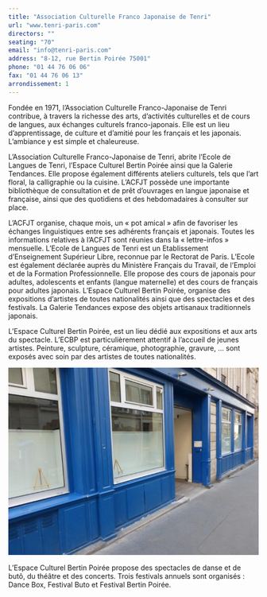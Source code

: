 ```yaml
---
title: "Association Culturelle Franco Japonaise de Tenri"
url: "www.tenri-paris.com"
directors: ""
seating: "70"
email: "info@tenri-paris.com"
address: "8-12, rue Bertin Poirée 75001"
phone: "01 44 76 06 06"
fax: "01 44 76 06 13"
arrondissement: 1
---
```


Fondée en 1971, l’Association Culturelle Franco-Japonaise de Tenri contribue, à travers la richesse des arts, d’activités culturelles et de cours de langues, aux échanges culturels franco-japonais. Elle est un lieu d’apprentissage, de culture et d’amitié pour les français et les japonais. L’ambiance y est simple et chaleureuse.

L’Association Culturelle Franco-Japonaise de Tenri, abrite l’Ecole de Langues de Tenri, l’Espace Culturel Bertin Poirée ainsi que la Galerie Tendances. Elle propose également différents ateliers culturels, tels que l’art floral, la calligraphie ou la cuisine. L’ACFJT possède une importante bibliothèque de consultation et de prêt d’ouvrages en langue japonaise et française, ainsi que des quotidiens et des hebdomadaires à consulter sur place.

L’ACFJT organise, chaque mois, un « pot amical » afin de favoriser les échanges linguistiques entre ses adhérents français et japonais. Toutes les informations relatives à l’ACFJT sont réunies dans la « lettre-infos » mensuelle. L’Ecole de Langues de Tenri est un Etablissement d’Enseignement Supérieur Libre, reconnue par le Rectorat de Paris. L’Ecole est également déclarée auprès du Ministère Français du Travail, de l’Emploi et de la Formation Professionnelle. Elle propose des cours de japonais pour adultes, adolescents et enfants (langue maternelle) et des cours de français pour adultes japonais. L’Espace Culturel Bertin Poirée, organise des expositions d’artistes de toutes nationalités ainsi que des spectacles et des festivals. La Galerie Tendances expose des objets artisanaux traditionnels japonais. 

L’Espace Culturel Bertin Poirée, est un lieu dédié aux expositions et aux arts du spectacle. L’ECBP est particulièrement attentif à l’accueil de jeunes artistes. Peinture, sculpture, céramique, photographie, gravure, … sont exposés avec soin par des artistes de toutes nationalités.

![Association Culturelle Franco Japonaise de Tenri](../images/1er/association-culturelle-franco-japonaise-de-tenri/association-culturelle-franco-japonaise-de-tenri-1.jpg)

L’Espace Culturel Bertin Poirée propose des spectacles de danse et de butô, du théâtre et des concerts. Trois festivals annuels sont organisés : Dance Box, Festival Buto et Festival Bertin Poirée.